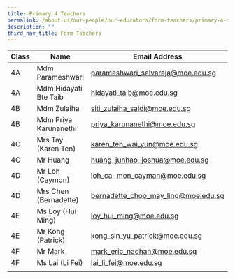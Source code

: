 ```yaml
---
title: Primary 4 Teachers
permalink: /about-us/our-people/our-educators/form-teachers/primary-4-teachers
description: ""
third_nav_title: Form Teachers
---
```

| Class |  Name |  Email Address |
|---|---|---|
| 4A | Mdm Parameshwari  | parameshwari_selvaraja@moe.edu.sg |
| 4A | Mdm Hidayati Bte Taib | hidayati_taib@moe.edu.sg |
| 4B | Mdm Zulaiha | siti_zulaiha_saidi@moe.edu.sg |
| 4B | Mdm Priya Karunanethi | priya_karunanethi@moe.edu.sg |
| 4C | Mrs Tay (Karen Ten)  | karen_ten_wai_yun@moe.edu.sg |
| 4C | Mr Huang | huang_junhao_joshua@moe.edu.sg |
| 4D | Mr Loh (Caymon) | loh_ca-mon_cayman@moe.edu.sg |
| 4D | Mrs Chen (Bernadette) | bernadette_choo_may_ling@moe.edu.sg |
| 4E | Ms Loy (Hui Ming) | loy_hui_ming@moe.edu.sg |
| 4E | Mr Kong (Patrick) | kong_sin_yu_patrick@moe.edu.sg |
| 4F | Mr Mark  | mark_eric_nadhan@moe.edu.sg |
| 4F | Ms Lai (Li Fei) | lai_li_fei@moe.edu.sg |
| | | |